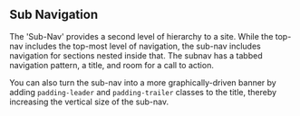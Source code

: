 ## Sub Navigation

The 'Sub-Nav' provides a second level of hierarchy to a site. While the top-nav includes the top-most level of navigation, the sub-nav includes navigation for sections nested inside that. The subnav has a tabbed navigation pattern, a title, and room for a call to action.

You can also turn the sub-nav into a more graphically-driven banner by adding `padding-leader` and `padding-trailer` classes to the title, thereby increasing the vertical size of the sub-nav.